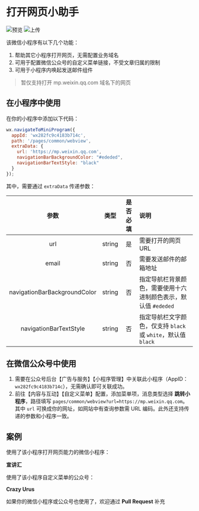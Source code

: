 # 打开网页小助手

![预览](https://github.com/crazyurus/open-url-miniprogram/actions/workflows/preview.yml/badge.svg)
![上传](https://github.com/crazyurus/open-url-miniprogram/actions/workflows/upload.yml/badge.svg)

该微信小程序有以下几个功能：
1. 帮助其它小程序打开网页，无需配置业务域名
2. 可用于配置微信公众号的自定义菜单链接，不受文章归属的限制
3. 可用于小程序内唤起发送邮件组件

> 暂仅支持打开 mp.weixin.qq.com 域名下的网页

## 在小程序中使用

在你的小程序中添加以下代码：

```js
wx.navigateToMiniProgram({
  appId: 'wx282fc9c4183b714c',
  path: '/pages/common/webview',
  extraData: {
    url: 'https://mp.weixin.qq.com',
    navigationBarBackgroundColor: "#ededed",
    navigationBarTextStyle: "black"
  }
});
```

其中，需要通过 `extraData` 传递参数：

| 参数 | 类型 | 是否必填 | 说明 |
|:----:|:----:|:-----:|:----|
| url | string | 是 | 需要打开的网页 URL |
| email | string | 否 | 需要发送邮件的邮箱地址 |
| navigationBarBackgroundColor | string | 否 | 指定导航栏背景颜色，需要使用十六进制颜色表示，默认值 `#ededed` |
| navigationBarTextStyle | string | 否 | 指定导航栏文字颜色，仅支持 `black` 或 `white`，默认值 `black` |

## 在微信公众号中使用

1. 需要在公众号后台【广告与服务】【小程序管理】中关联此小程序（AppID：`wx282fc9c4183b714c`），无需确认即可关联成功。
2. 前往【内容与互动】【自定义菜单】配置，添加菜单项，消息类型选择 **跳转小程序**，路径填写 `pages/common/webview?url=https://mp.weixin.qq.com`。其中 `url` 可换成你的网址，如网站中有查询参数需 URL 编码。此外还支持传递的参数和小程序一致。

## 案例

使用了该小程序打开网页能力的微信小程序：

**宣讲汇**

使用了该小程序自定义菜单的公众号：

**Crazy Urus**

如果你的微信小程序或公众号也使用了，欢迎通过 **Pull Request** 补充
